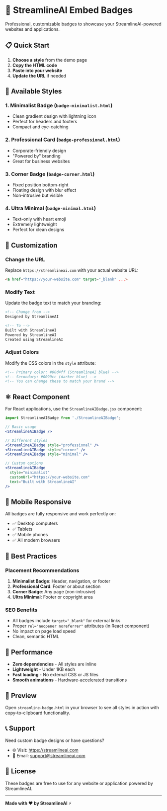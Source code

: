 # 🚀 StreamlineAI Embed Badges

Professional, customizable badges to showcase your StreamlineAI-powered websites and applications.

## 📋 Quick Start

1. **Choose a style** from the demo page
2. **Copy the HTML code**
3. **Paste into your website**
4. **Update the URL** if needed

## 🎨 Available Styles

### 1. **Minimalist Badge** (`badge-minimalist.html`)
- Clean gradient design with lightning icon
- Perfect for headers and footers
- Compact and eye-catching

### 2. **Professional Card** (`badge-professional.html`) 
- Corporate-friendly design
- "Powered by" branding
- Great for business websites

### 3. **Corner Badge** (`badge-corner.html`)
- Fixed position bottom-right
- Floating design with blur effect
- Non-intrusive but visible

### 4. **Ultra Minimal** (`badge-minimal.html`)
- Text-only with heart emoji
- Extremely lightweight
- Perfect for clean designs

## 🔧 Customization

### Change the URL
Replace `https://streamlineai.com` with your actual website URL:

```html
<a href="https://your-website.com" target="_blank" ...>
```

### Modify Text
Update the badge text to match your branding:

```html
<!-- Change from -->
Designed by StreamlineAI

<!-- To -->
Built with StreamlineAI
Powered by StreamlineAI
Created using StreamlineAI
```

### Adjust Colors
Modify the CSS colors in the `style` attribute:

```html
<!-- Primary color: #00d4ff (StreamlineAI blue) -->
<!-- Secondary: #0099cc (darker blue) -->
<!-- You can change these to match your brand -->
```

## ⚛️ React Component

For React applications, use the `StreamlineAIBadge.jsx` component:

```jsx
import StreamlineAIBadge from './StreamlineAIBadge';

// Basic usage
<StreamlineAIBadge />

// Different styles
<StreamlineAIBadge style="professional" />
<StreamlineAIBadge style="corner" />
<StreamlineAIBadge style="minimal" />

// Custom options
<StreamlineAIBadge 
  style="minimalist" 
  customUrl="https://your-website.com"
  text="Built with StreamlineAI"
/>
```

## 📱 Mobile Responsive

All badges are fully responsive and work perfectly on:
- ✅ Desktop computers
- ✅ Tablets
- ✅ Mobile phones
- ✅ All modern browsers

## 🎯 Best Practices

### Placement Recommendations

1. **Minimalist Badge**: Header, navigation, or footer
2. **Professional Card**: Footer or about section
3. **Corner Badge**: Any page (non-intrusive)
4. **Ultra Minimal**: Footer or copyright area

### SEO Benefits

- All badges include `target="_blank"` for external links
- Proper `rel="noopener noreferrer"` attributes (in React component)
- No impact on page load speed
- Clean, semantic HTML

## 🚀 Performance

- **Zero dependencies** - All styles are inline
- **Lightweight** - Under 1KB each
- **Fast loading** - No external CSS or JS files
- **Smooth animations** - Hardware-accelerated transitions

## 🎨 Preview

Open `streamline-badge.html` in your browser to see all styles in action with copy-to-clipboard functionality.

## 📞 Support

Need custom badge designs or have questions?
- 🌐 Visit: https://streamlineai.com
- 📧 Email: support@streamlineai.com

## 📄 License

These badges are free to use for any website or application powered by StreamlineAI.

---

**Made with ❤️ by StreamlineAI** ⚡
